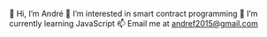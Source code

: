 👋 Hi, I’m André
👀 I’m interested in smart contract programming
🌱 I’m currently learning JavaScript
📫 Email me at andref2015@gmail.com

<!---
andref2015/andref2015 is a ✨ special ✨ repository because its `README.md` (this file) appears on your GitHub profile.
You can click the Preview link to take a look at your changes.
--->
